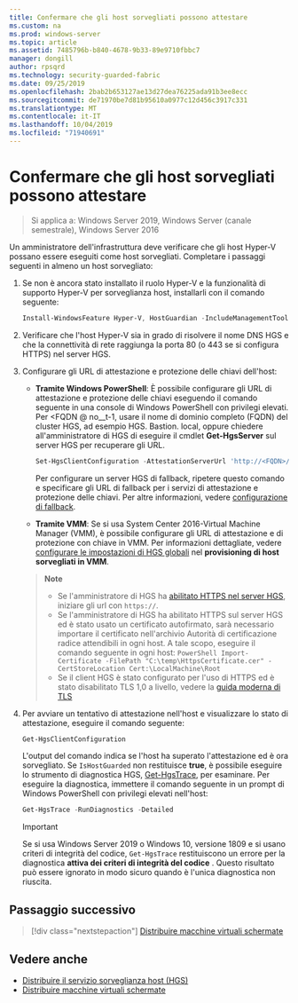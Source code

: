 ```yaml
---
title: Confermare che gli host sorvegliati possono attestare
ms.custom: na
ms.prod: windows-server
ms.topic: article
ms.assetid: 7485796b-b840-4678-9b33-89e9710fbbc7
manager: dongill
author: rpsqrd
ms.technology: security-guarded-fabric
ms.date: 09/25/2019
ms.openlocfilehash: 2bab2b653127ae13d27dea76225ada91b3ee8ecc
ms.sourcegitcommit: de71970be7d81b95610a0977c12d456c3917c331
ms.translationtype: MT
ms.contentlocale: it-IT
ms.lasthandoff: 10/04/2019
ms.locfileid: "71940691"
---
```

# <a name="confirm-guarded-hosts-can-attest"></a>Confermare che gli host sorvegliati possono attestare

>Si applica a: Windows Server 2019, Windows Server (canale semestrale), Windows Server 2016

Un amministratore dell'infrastruttura deve verificare che gli host Hyper-V possano essere eseguiti come host sorvegliati. Completare i passaggi seguenti in almeno un host sorvegliato:

1. Se non è ancora stato installato il ruolo Hyper-V e la funzionalità di supporto Hyper-V per sorveglianza host, installarli con il comando seguente:

    ```powershell
    Install-WindowsFeature Hyper-V, HostGuardian -IncludeManagementTools -Restart
    ```

2. Verificare che l'host Hyper-V sia in grado di risolvere il nome DNS HGS e che la connettività di rete raggiunga la porta 80 (o 443 se si configura HTTPS) nel server HGS.

3. Configurare gli URL di attestazione e protezione delle chiavi dell'host:

    - **Tramite Windows PowerShell**: È possibile configurare gli URL di attestazione e protezione delle chiavi eseguendo il comando seguente in una console di Windows PowerShell con privilegi elevati. Per &lt;FQDN @ no__t-1, usare il nome di dominio completo (FQDN) del cluster HGS, ad esempio HGS. Bastion. local, oppure chiedere all'amministratore di HGS di eseguire il cmdlet **Get-HgsServer** sul server HGS per recuperare gli URL.

        ```PowerShell
        Set-HgsClientConfiguration -AttestationServerUrl 'http://<FQDN>/Attestation' -KeyProtectionServerUrl 'http://<FQDN>/KeyProtection'
         ```

        Per configurare un server HGS di fallback, ripetere questo comando e specificare gli URL di fallback per i servizi di attestazione e protezione delle chiavi. Per altre informazioni, vedere [configurazione di fallback](guarded-fabric-manage-branch-office.md#fallback-configuration).

    - **Tramite VMM**: Se si usa System Center 2016-Virtual Machine Manager (VMM), è possibile configurare gli URL di attestazione e di protezione con chiave in VMM. Per informazioni dettagliate, vedere [configurare le impostazioni di HGS globali](https://technet.microsoft.com/system-center-docs/vmm/scenario/guarded-hosts#configure-global-hgs-settings) nel **provisioning di host sorvegliati in VMM**.

    >**Note**
    > - Se l'amministratore di HGS ha [abilitato HTTPS nel server HGS](guarded-fabric-configure-hgs-https.md), iniziare gli url con `https://`.
    > - Se l'amministratore di HGS ha abilitato HTTPS sul server HGS ed è stato usato un certificato autofirmato, sarà necessario importare il certificato nell'archivio Autorità di certificazione radice attendibili in ogni host. A tale scopo, eseguire il comando seguente in ogni host:
       ```PowerShell
       Import-Certificate -FilePath "C:\temp\HttpsCertificate.cer" -CertStoreLocation Cert:\LocalMachine\Root
       ```
    > - Se il client HGS è stato configurato per l'uso di HTTPS ed è stato disabilitato TLS 1,0 a livello, vedere la [guida moderna di TLS](guarded-fabric-troubleshoot-hosts.md#modern-tls)

4. Per avviare un tentativo di attestazione nell'host e visualizzare lo stato di attestazione, eseguire il comando seguente:

    ```powershell
    Get-HgsClientConfiguration
    ```

    L'output del comando indica se l'host ha superato l'attestazione ed è ora sorvegliato. Se `IsHostGuarded` non restituisce **true**, è possibile eseguire lo strumento di diagnostica HGS, [Get-HgsTrace](https://technet.microsoft.com/library/mt718831.aspx), per esaminare. Per eseguire la diagnostica, immettere il comando seguente in un prompt di Windows PowerShell con privilegi elevati nell'host:

    ```powershell
    Get-HgsTrace -RunDiagnostics -Detailed
    ```

    > [!IMPORTANT]
    > Se si usa Windows Server 2019 o Windows 10, versione 1809 e si usano criteri di integrità del codice, `Get-HgsTrace` restituiscono un errore per la diagnostica **attiva dei criteri di integrità del codice** .
    > Questo risultato può essere ignorato in modo sicuro quando è l'unica diagnostica non riuscita.

## <a name="next-step"></a>Passaggio successivo

> [!div class="nextstepaction"]
> [Distribuire macchine virtuali schermate](guarded-fabric-configuration-scenarios-for-shielded-vms-overview.md)

## <a name="see-also"></a>Vedere anche

- [Distribuire il servizio sorveglianza host (HGS)](guarded-fabric-deploying-hgs-overview.md)
- [Distribuire macchine virtuali schermate](guarded-fabric-configuration-scenarios-for-shielded-vms-overview.md)
